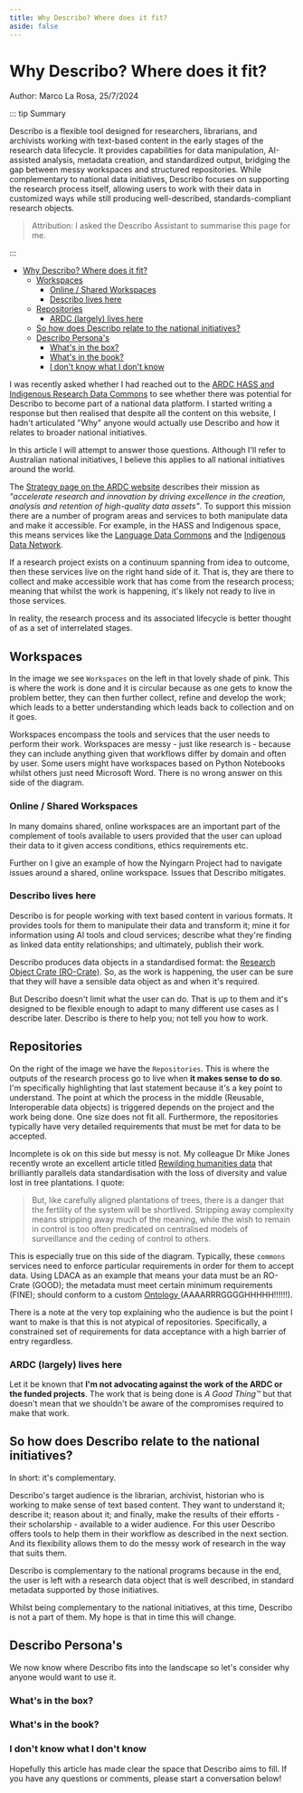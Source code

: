 ```yaml
---
title: Why Describo? Where does it fit?
aside: false
---
```


# Why Describo? Where does it fit?

Author: Marco La Rosa, 25/7/2024

::: tip Summary

Describo is a flexible tool designed for researchers, librarians, and archivists working with
text-based content in the early stages of the research data lifecycle. It provides capabilities for
data manipulation, AI-assisted analysis, metadata creation, and standardized output, bridging the
gap between messy workspaces and structured repositories. While complementary to national data
initiatives, Describo focuses on supporting the research process itself, allowing users to work with
their data in customized ways while still producing well-described, standards-compliant research
objects.

> Attribution: I asked the Describo Assistant to summarise this page for me.

:::

-   [Why Describo? Where does it fit?](#why-describo-where-does-it-fit)
    -   [Workspaces](#workspaces)
        -   [Online / Shared Workspaces](#online-shared-workspaces)
        -   [Describo lives here](#describo-lives-here)
    -   [Repositories](#repositories)
        -   [ARDC (largely) lives here](#ardc-largely-lives-here)
    -   [So how does Describo relate to the national initiatives?](#so-how-does-describo-relate-to-the-national-initiatives)
    -   [Describo Persona's](#describo-persona-s)
        -   [What's in the box?](#what-s-in-the-box)
        -   [What's in the book?](#what-s-in-the-book)
        -   [I don't know what I don't know](#i-don-t-know-what-i-don-t-know)

I was recently asked whether I had reached out to the
[ARDC HASS and Indigenous Research Data Commons](https://ardc.edu.au/hass-and-indigenous-research-data-commons/)
to see whether there was potential for Describo to become part of a national data platform. I
started writing a response but then realised that despite all the content on this website, I hadn't
articulated "Why" anyone would actually use Describo and how it relates to broader national
initiatives.

In this article I will attempt to answer those questions. Although I'll refer to Australian national
initiatives, I believe this applies to all national initiatives around the world.

The [Strategy page on the ARDC website](https://ardc.edu.au/about-us/our-strategy/) describes their
mission as _"accelerate research and innovation by driving excellence in the creation, analysis and
retention of high-quality data assets"_. To support this mission there are a number of program areas
and services to both manipulate data and make it accessible. For example, in the HASS and Indigenous
space, this means services like the [Language Data Commons](https://www.ldaca.edu.au/) and the
[Indigenous Data Network](https://idnau.org/).

If a research project exists on a continuum spanning from idea to outcome, then these services live
on the right hand side of it. That is, they are there to collect and make accessible work that has
come from the research process; meaning that whilst the work is happening, it's likely not ready to
live in those services.

In reality, the research process and its associated lifecycle is better thought of as a set of
interrelated stages.

<ImageComponent src="/images/articles/why/research-data-lifecycle.webp"></ImageComponent>

## Workspaces

In the image we see `Workspaces` on the left in that lovely shade of pink. This is where the work is
done and it is circular because as one gets to know the problem better, they can then further
collect, refine and develop the work; which leads to a better understanding which leads back to
collection and on it goes.

Workspaces encompass the tools and services that the user needs to perform their work. Workspaces
are messy - just like research is - because they can include anything given that workflows differ by
domain and often by user. Some users might have workspaces based on Python Notebooks whilst others
just need Microsoft Word. There is no wrong answer on this side of the diagram.

### Online / Shared Workspaces

In many domains shared, online workspaces are an important part of the complement of tools available
to users provided that the user can upload their data to it given access conditions, ethics
requirements etc.

Further on I give an example of how the Nyingarn Project had to navigate issues around a shared,
online workspace. Issues that Describo mitigates.

### Describo lives here

Describo is for people working with text based content in various formats. It provides tools for
them to manipulate their data and transform it; mine it for information using AI tools and cloud
services; describe what they're finding as linked data entity relationships; and ultimately, publish
their work.

Describo produces data objects in a standardised format: the
[Research Object Crate (RO-Crate)](https://www.researchobject.org/ro-crate/). So, as the work is
happening, the user can be sure that they will have a sensible data object as and when it's
required.

But Describo doesn't limit what the user can do. That is up to them and it's designed to be flexible
enough to adapt to many different use cases as I describe later. Describo is there to help you; not
tell you how to work.

## Repositories

On the right of the image we have the `Repositories`. This is where the outputs of the research
process go to live when **it makes sense to do so**. I'm specifically highlighting that last
statement because it's a key point to understand. The point at which the process in the middle
(Reusable, Interoperable data objects) is triggered depends on the project and the work being done.
One size does not fit all. Furthermore, the repositories typically have very detailed requirements
that must be met for data to be accepted.

Incomplete is ok on this side but messy is not. My colleague Dr Mike Jones recently wrote an
excellent article titled
[Rewilding humanities data](https://medium.com/@huni.humanities/rewilding-humanities-data-42d9ece249a2)
that brilliantly parallels data standardisation with the loss of diversity and value lost in tree
plantations. I quote:

> But, like carefully aligned plantations of trees, there is a danger that the fertility of the
> system will be shortlived. Stripping away complexity means stripping away much of the meaning,
> while the wish to remain in control is too often predicated on centralised models of surveillance
> and the ceding of control to others.

This is especially true on this side of the diagram. Typically, these `commons` services need to
enforce particular requirements in order for them to accept data. Using LDACA as an example that
means your data must be an RO-Crate (GOOD); the metadata must meet certain minimum requirements
(FINE); should conform to a custom
[Ontology ](https://github.com/Language-Research-Technology/ldac-profile/blob/master/profile/profile.md)
(AAAARRRGGGGHHHHH!!!!!!).

There is a note at the very top explaining who the audience is but the point I want to make is that
this is not atypical of repositories. Specifically, a constrained set of requirements for data
acceptance with a high barrier of entry regardless.

### ARDC (largely) lives here

Let it be known that **I'm not advocating against the work of the ARDC or the funded projects**. The
work that is being done is _A Good Thing&#8482;_ but that doesn't mean that we shouldn't be aware of
the compromises required to make that work.

## So how does Describo relate to the national initiatives?

In short: it's complementary.

Describo's target audience is the librarian, archivist, historian who is working to make sense of
text based content. They want to understand it; describe it; reason about it; and finally, make the
results of their efforts - their scholarship - available to a wider audience. For this user Describo
offers tools to help them in their workflow as described in the next section. And its flexibility
allows them to do the messy work of research in the way that suits them.

Describo is complementary to the national programs because in the end, the user is left with a
research data object that is well described, in standard metadata supported by those initiatives.

Whilst being complementary to the national initiatives, at this time, Describo is not a part of
them. My hope is that in time this will change.

## Describo Persona's

We now know where Describo fits into the landscape so let's consider why anyone would want to use
it.

### What's in the box?

<SectionComponent imageSrc="/images/articles/why/archive-box.webp" :imageWidth="300">
<template #text>
    <p><strong>The problem statement:</strong></p>
    <p>
        You could be a librarian, an archivist or a historian. When confronted with a literal
        box full of files, the next 3 - 6 months of your life will look something like this.
    </p>
    <p>
        Let's start by digitising the content. The format is probably going
        to be TIFF as it's a recognised preservation format. But it's not a great format
        for dissemination so let's convert the images to web accessible formats in case we
        end up putting this content online. Step 1 complete - content digitised.
    </p>
    <p>
        Discovery. Now that we have the content in digitised form, let's find out what
        it contains. Who does it talk about? What are they discussing? Why are they discussing it?
        What relationships can we uncover from the documents? You will meticulously read,
        consider and annotate each and every document in the set, carefully creating
        the data structures you need to answer the questions you have.
    </p>
    <p>
        When you're done, you will likely write some metadata capturing your scholarship and
        publish it alongside your work. Then, you'll deposit your research into a repository
        of some kind.
    </p>
    <p>
        And of course, maybe you weren't 'gifted' the box of materials. Maybe you just emerged from the archives
        with 2000 images on your phone and your eyes squinting from exposure to sunlight! Either way,
        the work ahead of you will largely look the same.
    </p>
    <p><strong>How Describo can help:</strong></p>
    <p>
        Describo has been specifically created to help with these processes. There are tools to batch
        transform digitised content (e.g. produce thumbnails and webformats); services that
        can transcribe and markup the entities described; an assistant to help you quickly understand
        what is contained in batches of content and a visualisation tool to inspect the information
        you've created around the data. In the end, you will have a specification compliant
        RO-Crate that you can then take to repositories for deposit.
    </p>

</template>
</SectionComponent>

### What's in the book?

<SectionComponent imageSrc="/images/articles/why/diary.webp" :imageWidth="300">
<template #text>
    <p><strong>The problem statement:</strong></p>
    <p>
        As we found in the <a href="https://nyingarn.net/" target="_blank">Nyingarn Project</a>, a common refrain from the
        institutions holding language manuscripts was "We can't
        make the manuscript available because we need permission to do so. But we don't
        know what's in it so we can't identify who to ask". The Nyingarn Project was setup to handle
        exactly this issue - providing tools for people to transcribe, inspect, describe and understand
        Indigenous language manuscripts in order to provide access to its communities. Yet some of the
        institutions were concerned with even putting the manuscript into the private workspace where
        their questions could be answered.
    </p>
    <p>Read more:
        <a href="https://publications.archivists.org.au/index.php/asa/article/view/10971" target="_blank">
            The New Protectionism: Risk Aversion and Access to Indigenous Heritage Records
        </a>
    </p>
    <p><strong>How Describo can help:</strong></p>
    <p>
        As a local (desktop) application, institutional staff could use Describo to transcribe, annotate and
        describe a manuscript, page by page, without the content ever leaving their computer. However,
        subject to appropriate investigations, they could also use the cloud services to accelerate that process
        as they have been specifically designed and architected with data privacy in mind. To read more
        about that see: <a href="/docs/articles/how-your-data-is-handled">How is data handled inside Describo?</a>
    </p>
</template>
</SectionComponent>

### I don't know what I don't know

<SectionComponent imageSrc="/images/articles/why/policy.webp" :imageWidth="300">
<template #text>
    <p><strong>The problem statement:</strong></p>
    <p>
        I'm yet to meet someone who would view the image as a great way to spend 4 days of their life. That said, on a planet
        with some 8 billion people, statistically speaking, there must be at least a few who would find that
        exciting. I'm not judging. It's just that for everyone else, how do you come to terms with a set of
        complex and lengthy documents? How do you a) come to terms with the overall structure of the content, and then b)
        determine whether the information contained captures all that needs to be captured?
    </p>
    <p><strong>How Describo can help:</strong></p>
    <p>
        With an AI Assistant capable of reading hundreds of pages of text in a few seconds, finding information
        has never been easier. As the interface is conversational (natural language conversation back and forth),
        the assistant evolves along with your understanding of the content so as to pinpoint exactly the information you are looking
        for and help you find what it is that you don't yet know.
    </p>
</template>
</SectionComponent>

Hopefully this article has made clear the space that Describo aims to fill. If you have any
questions or comments, please start a conversation below!

<disqus/>
